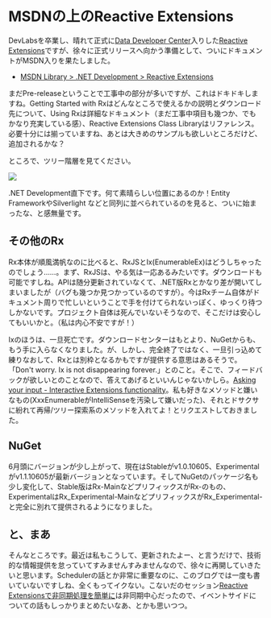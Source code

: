 # MSDNの上のReactive Extensions

DevLabsを卒業し、晴れて正式に[Data Developer Center](http://msdn.microsoft.com/en-us/data/aa937685 "Data Developer Center")入りした[Reactive Extensions](http://msdn.microsoft.com/en-us/data/gg577609 "Reactive Extensions")ですが、徐々に正式リリースへ向かう準備として、ついにドキュメントがMSDN入りを果たしました。

* [MSDN Library > .NET Development > Reactive Extensions](http://msdn.microsoft.com/en-us/library/hh242985(v=VS.103).aspx "Reactive Extensions")

まだPre-releaseということで工事中の部分が多いですが、これはドキドキしますね。Getting Started with Rxはどんなところで使えるかの説明とダウンロード先について、Using Rxは詳細なドキュメント（まだ工事中項目も幾つか、でもかなり充実している感）、Reactive Extensions Class Libraryはリファレンス。必要十分には揃っていますね、あとは大きめのサンプルも欲しいところだけど、追加されるかな？

ところで、ツリー階層を見てください。

<p class="noindent">
	<img src="http://neue.cc/wp-content/uploads/image/rx_msdn_tree.jpg">
</p>

.NET Development直下です。何て素晴らしい位置にあるのか！Entity FrameworkやSilverlight
などと同列に並べられているのを見ると、ついに始まったな、と感無量です。

その他のRx
---
Rx本体が順風満帆なのに比べると、RxJSとIx(EnumerableEx)はどうしちゃったのでしょう……。まず、RxJSは、やる気は一応あるみたいです。ダウンロードも可能ですしね。APIは随分更新されていなくて、.NET版Rxとかなり差が開いてしまいましたが（バグも幾つか見つかっているのですが）。今はRxチーム自体がドキュメント周りで忙しいということで手を付けてられないっぽく、ゆっくり待つしかないです。プロジェクト自体は死んでいないそうなので、そこだけは安心してもいいかと。（私は内心不安ですが！）

Ixのほうは、一旦死亡です。ダウンロードセンターはもとより、NuGetからも、もう手に入らなくなりました。が、しかし、完全終了ではなく、一旦引っ込めて練りなおして、Rxとは別枠となるかもですが提供する意思はあるそうで。「Don't worry.  Ix is not disappearing forever.」とのこと。そこで、フィードバックが欲しいとのことなので、答えてあげるといいんじゃないかしら。[Asking your input - Interactive Extensions functionality](http://social.msdn.microsoft.com/Forums/en-US/rx/thread/1a75496f-0b33-41c0-bf7a-92f9802c3f0a "Asking your input - Interactive Extensions functionality")。私も好きなメソッドと嫌いなもの(XxxEnumerableがIntelliSenseを汚染して嫌いだった)、それとドサクサに紛れて再帰/ツリー探索系のメソッドを入れてよ！とリクエストしておきました。

NuGet
---
6月頭にバージョンが少し上がって、現在はStableがv1.0.10605、Experimentalがv1.1.10605が最新バージョンとなっています。そしてNuGetのパッケージ名も少し変化して、Stable版はRx-MainなどプリフィックスがRx-のもの、ExperimentalはRx_Experimental-MainなどプリフィックスがRx_Experimental-と完全に別れて提供されるようになりました。

と、まあ
---
そんなところです。最近は私もこうして、更新されたよー、と言うだけで、技術的な情報提供を怠っていてすみませんすみませんなので、徐々に再開していきたいと思います。Schedulerの話とか非常に重要なのに、このブログでは一度も書いていないですしね、全くもってイクない。こないだのセッション[Reactive Extensionsで非同期処理を簡単に](http://www.slideshare.net/neuecc/reactive-extensions-8049041 "Reactive Extensionsで非同期処理を簡単に")は非同期中心だったので、イベントサイドについての話もしっかりまとめたいなあ、とかも思いつつ。